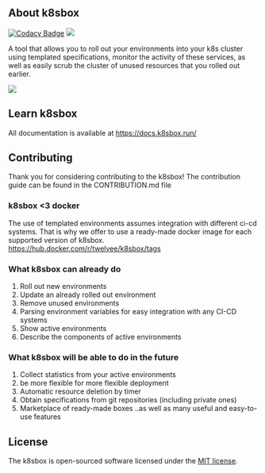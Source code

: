 ## About k8sbox
[![Codacy Badge](https://app.codacy.com/project/badge/Grade/15d825c17a4c4497ba777206c18c5e3d)](https://app.codacy.com/gh/twelvee/k8sbox/dashboard?utm_source=gh&utm_medium=referral&utm_content=&utm_campaign=Badge_grade)
<img src="https://img.shields.io/docker/v/twelvee/k8sbox"> <br>

A tool that allows you to roll out your environments into your k8s cluster using templated specifications, monitor the activity of these services, as well as easily scrub the cluster of unused resources that you rolled out earlier.

<img src="https://images2.imgbox.com/db/44/P0ALO0l4_o.gif"><br>

## Learn k8sbox

All documentation is available at https://docs.k8sbox.run/

## Contributing

Thank you for considering contributing to the k8sbox! The contribution guide can be found in the CONTRIBUTION.md file

### k8sbox <3 docker

The use of templated environments assumes integration with different ci-cd systems. That is why we offer to use a ready-made docker image for each supported version of k8sbox. <br>
https://hub.docker.com/r/twelvee/k8sbox/tags

### What k8sbox can already do
1. Roll out new environments
2. Update an already rolled out environment
3. Remove unused environments
4. Parsing environment variables for easy integration with any CI-CD systems
5. Show active environments
6. Describe the components of active environments

### What k8sbox will be able to do in the future
1. Collect statistics from your active environments
2. be more flexible for more flexible deployment
3. Automatic resource deletion by timer
4. Obtain specifications from git repositories (including private ones)
5. Marketplace of ready-made boxes
..as well as many useful and easy-to-use features

## License

The k8sbox is open-sourced software licensed under the [MIT license](https://opensource.org/licenses/MIT).